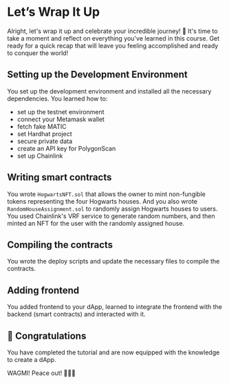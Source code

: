 # Let’s Wrap It Up

Alright, let's wrap it up and celebrate your incredible journey! 🎉 It's time to take a moment and reflect on everything you've learned in this course. Get ready for a quick recap that will leave you feeling accomplished and ready to conquer the world! 

## Setting up the Development Environment

You set up the development environment and installed all the necessary dependencies. You learned how to:

- set up the testnet environment
- connect your Metamask wallet
- fetch fake MATIC
- set Hardhat project
- secure private data
- create an API key for PolygonScan
- set up Chainlink

## Writing smart contracts

You wrote `HogwartsNFT.sol` that allows the owner to mint non-fungible tokens representing the four Hogwarts houses. And you also wrote `RandomHouseAssignment.sol` to randomly assign Hogwarts houses to users. You used Chainlink's VRF service to generate random numbers, and then minted an NFT for the user with the randomly assigned house.

## Compiling the contracts

You wrote the deploy scripts and update the necessary files to compile the contracts.

## Adding frontend

You added frontend to your dApp, learned to integrate the frontend with the backend (smart contracts) and interacted with it.

## 🎊 Congratulations

You have completed the tutorial and are now equipped with the knowledge to create a dApp.

WAGMI! Peace out! ✌🏻🔮